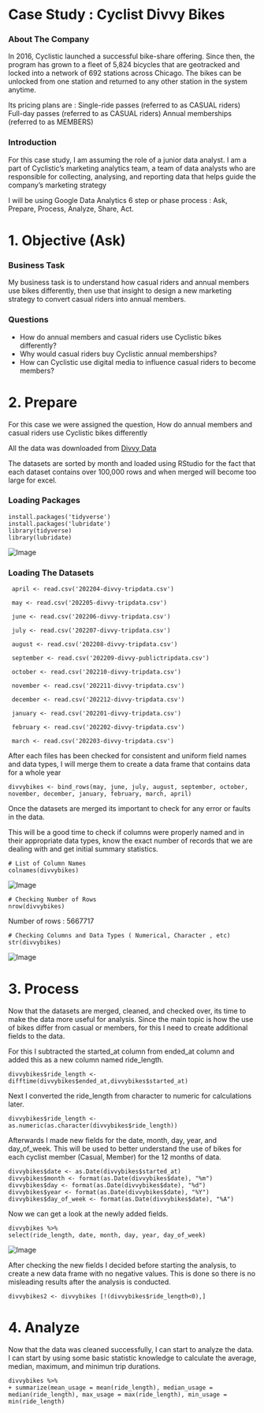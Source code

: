 # Case Study : Cyclist Divvy Bikes

### About The Company
In 2016, Cyclistic launched a successful bike-share offering. Since then, the program has grown to a fleet of 5,824 bicycles that
are geotracked and locked into a network of 692 stations across Chicago. The bikes can be unlocked from one station and
returned to any other station in the system anytime.

Its pricing plans are :
Single-ride passes (referred to as CASUAL riders)
Full-day passes (referred to as CASUAL riders)
Annual memberships (referred to as MEMBERS)

### Introduction
For this case study, I am assuming the role of a junior data analyst. I am a part of Cyclistic’s marketing analytics team, a team of data analysts who are responsible for collecting, analysing, and reporting data that helps guide the company’s marketing strategy

I will be using Google Data Analytics 6 step or phase process : Ask, Prepare, Process, Analyze, Share, Act.

# 1. Objective (Ask)

### Business Task
My business task is to understand how casual riders and annual members use bikes differently, then use that insight to design a new marketing strategy to convert casual riders into annual members.

### Questions
* How do annual members and casual riders use Cyclistic bikes differently?
* Why would casual riders buy Cyclistic annual memberships?
* How can Cyclistic use digital media to influence casual riders to become members?

# 2. Prepare
For this case we were assigned the question, How do annual members and casual riders use Cyclistic bikes
differently

All the data was downloaded from [Divvy Data](https://divvy-tripdata.s3.amazonaws.com/index.html)

The datasets are sorted by month and loaded using RStudio for the fact that each dataset contains over 100,000 rows and when merged will become too large for excel.

### Loading Packages
````
install.packages('tidyverse')
install.packages('lubridate')
library(tidyverse)
library(lubridate)
````


![Image](https://user-images.githubusercontent.com/123005774/220429318-bd95e6ea-2aac-4495-94ba-fc35b2446dfe.png)


### Loading The Datasets
````
 april <- read.csv('202204-divvy-tripdata.csv')
 
 may <- read.csv('202205-divvy-tripdata.csv')
 
 june <- read.csv('202206-divvy-tripdata.csv')
 
 july <- read.csv('202207-divvy-tripdata.csv')
 
 august <- read.csv('202208-divvy-tripdata.csv')
 
 september <- read.csv('202209-divvy-publictripdata.csv')
 
 october <- read.csv('202210-divvy-tripdata.csv')
 
 november <- read.csv('202211-divvy-tripdata.csv')
 
 december <- read.csv('202212-divvy-tripdata.csv')
 
 january <- read.csv('202201-divvy-tripdata.csv')
 
 february <- read.csv('202202-divvy-tripdata.csv') 

 march <- read.csv('202203-divvy-tripdata.csv')
````

After each files has been checked for consistent and uniform field names and data types, I will merge them to create a data frame that contains data for a whole year

````
divvybikes <- bind_rows(may, june, july, august, september, october, november, december, january, february, march, april)
````

Once the datasets are merged its important to check for any error or faults in the data.

This will be a good time to check if columns were properly named and in their appropriate data types, know the exact number of records that we are dealing with and get initial summary statistics.

````
# List of Column Names
colnames(divvybikes)
````


![Image](https://user-images.githubusercontent.com/123005774/220660419-f976eeca-17bb-4f6b-a199-49252317e6d1.PNG)



````
# Checking Number of Rows
nrow(divvybikes)
````
Number of rows : 5667717

````
# Checking Columns and Data Types ( Numerical, Character , etc)
str(divvybikes)
````




![Image](https://user-images.githubusercontent.com/123005774/220662215-4167c440-7b9f-4261-8213-a1048b214ce8.PNG)

# 3. Process

Now that the datasets are merged, cleaned, and checked over, its time to make the data more useful for analysis. Since the main topic is how the use of bikes differ from casual or members, for this I need to create additional fields to the data.

For this I subtracted the started_at column from ended_at column and added this as a new column named ride_length.

````
divvybikes$ride_length <- difftime(divvybikes$ended_at,divvybikes$started_at)
````
Next I converted the ride_length from character to numeric for calculations later.

````
divvybikes$ride_length <- as.numeric(as.character(divvybikes$ride_length))
````

Afterwards I made new fields for the date, month, day, year, and day_of_week. This will be used to better understand the use of bikes for each cyclist member (Casual, Member) for the 12 months of data.

````
divvybikes$date <- as.Date(divvybikes$started_at)
divvybikes$month <- format(as.Date(divvybikes$date), "%m")
divvybikes$day <- format(as.Date(divvybikes$date), "%d")
divvybikes$year <- format(as.Date(divvybikes$date), "%Y")
divvybikes$day_of_week <- format(as.Date(divvybikes$date), "%A")
````

Now we can get a look at the newly added fields.

````
divvybikes %>%
select(ride_length, date, month, day, year, day_of_week)
````



![Image](https://user-images.githubusercontent.com/123005774/223278327-94178d25-3ef3-4033-9529-f5dd49331fcb.PNG)


After checking the new fields I decided before starting the analysis, to create a new data frame with no negative values. This is done so there is no misleading results after the analysis is conducted.

````
divvybikes2 <- divvybikes [!(divvybikes$ride_length<0),]
````

# 4. Analyze
Now that the data was cleaned successfully, I can start to analyze the data. I can start by using some basic statistic knowledge to calculate the average, median, maximum, and minimun trip durations.

````
divvybikes %>%
+ summarize(mean_usage = mean(ride_length), median_usage = median(ride_length), max_usage = max(ride_length), min_usage = min(ride_length)
````



